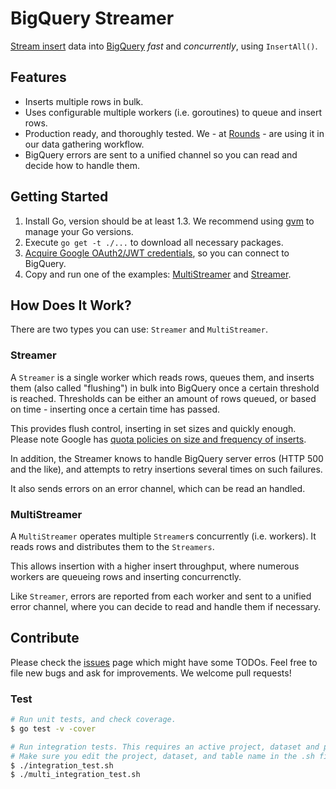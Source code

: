 # BigQuery Streamer

[Stream insert][stream insert] data into [BigQuery][bigquery] *fast* and *concurrently*, using `InsertAll()`.

## Features

- Inserts multiple rows in bulk.
- Uses configurable multiple workers (i.e. goroutines) to queue and insert rows.
- Production ready, and thoroughly tested. We - at [Rounds][rounds] - are using it in our data gathering workflow.
- BigQuery errors are sent to a unified channel so you can read and decide how to handle them.

## Getting Started

1. Install Go, version should be at least 1.3. We recommend using [gvm][gvm] to manage your Go versions.
2. Execute `go get -t ./...` to download all necessary packages.
3. [Acquire Google OAuth2/JWT credentials][credentials], so you can connect to BigQuery.
4. Copy and run one of the examples: [MultiStreamer][multi-streamer example] and [Streamer][streamer example].

## How Does It Work?

There are two types you can use: `Streamer` and `MultiStreamer`.

### Streamer

A `Streamer` is a single worker which reads rows, queues them, and inserts them
(also called "flushing") in bulk into BigQuery once a certain threshold is reached.
Thresholds can be either an amount of rows queued, or based on time - inserting once a certain time has passed.

This provides flush control, inserting in set sizes and quickly enough.
Please note Google has [quota policies on size and frequency of inserts][quota policy].

In addition, the Streamer knows to handle BigQuery server erros (HTTP 500 and the like),
and attempts to retry insertions several times on such failures.

It also sends errors on an error channel, which can be read an handled.

### MultiStreamer

A `MultiStreamer` operates multiple `Streamer`s concurrently (i.e. workers).
It reads rows and distributes them to the `Streamers`.

This allows insertion with a higher insert throughput,
where numerous workers are queueing rows and inserting concurrenctly.

Like `Streamer`, errors are reported from each worker and sent to a unified error channel,
where you can decide to read and handle them if necessary.

## Contribute

Please check the [issues][issues] page which might have some TODOs.
Feel free to file new bugs and ask for improvements. We welcome pull requests!

### Test

```bash
# Run unit tests, and check coverage.
$ go test -v -cover

# Run integration tests. This requires an active project, dataset and pem key.
# Make sure you edit the project, dataset, and table name in the .sh file.
$ ./integration_test.sh
$ ./multi_integration_test.sh
```


[stream insert]: https://cloud.google.com/bigquery/streaming-data-into-bigquery
[bigquery]: https://cloud.google.com/bigquery/
[rounds]: http://rounds.com/
[gvm]: https://github.com/moovweb/gvm
[credentials]: https://cloud.google.com/bigquery/authorization
[multi-streamer example]: multi_streamer_example_test.go
[streamer example]: streamer_example_test.go
[quota policy]: https://cloud.google.com/bigquery/streaming-data-into-bigquery#quota
[issues]: https://github.com/rounds/go-bqstreamer/issues
